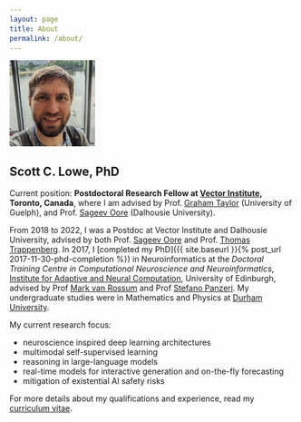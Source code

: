```yaml
---
layout: page
title: About
permalink: /about/
---
```


<img class="framed float-rhs" src="/assets/img/ScottWindowReduced.jpg" width="30%" alt="Scott Lowe" />

## Scott C. Lowe, PhD

Current position: **Postdoctoral Research Fellow at [Vector Institute](https://vectorinstitute.ai/), Toronto, Canada**,
where I am advised by Prof. [Graham Taylor](https://www.uoguelph.ca/ceps/people/graham-taylor) (University of Guelph), and Prof. [Sageev Oore](https://www.dal.ca/faculty/computerscience/faculty-staff/sageev-oore.html) (Dalhousie University).

From 2018 to 2022, I was a Postdoc at Vector Institute and Dalhousie University, advised by both Prof. [Sageev Oore](https://www.dal.ca/faculty/computerscience/faculty-staff/sageev-oore.html) and Prof. [Thomas Trappenberg](https://www.dal.ca/faculty/computerscience/faculty-staff/thomas-trappenberg.html).
In 2017, I [completed my PhD]({{ site.baseurl }}{% post_url 2017-11-30-phd-completion %}) in Neuroinformatics at the *Doctoral Training Centre in Computational Neuroscience and Neuroinformatics*, [Institute for Adaptive and Neural Computation](http://www.anc.ed.ac.uk/neuroscience), University of Edinburgh, advised by Prof [Mark van Rossum](https://www.nottingham.ac.uk/psychology/people/mark.vanrossum) and Prof [Stefano Panzeri](https://www.iit.it/people-details/-/people/stefano-panzeri).
My undergraduate studies were in Mathematics and Physics at [Durham University](https://www.durham.ac.uk/departments/academic/natural-sciences/).

My current research focus:
- neuroscience inspired deep learning architectures
- multimodal self-supervised learning
- reasoning in large-language models
- real-time models for interactive generation and on-the-fly forecasting
- mitigation of existential AI safety risks

For more details about my qualifications and experience, read my [curriculum vitae](../cv.pdf).
